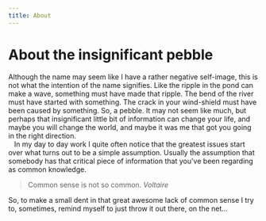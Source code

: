 ```yaml
---
title: About
---
```


# About the insignificant pebble

Although the name may seem like I have a rather negative self-image, this is not what the
intention of the name signifies. Like the ripple in the pond can make a wave, something
must have made that ripple. The bend of the river must have started with something. The
crack in your wind-shield must have been caused by something. So, a pebble. It may not
seem like much, but perhaps that insignificant little bit of information can change your
life, and maybe you will change the world, and maybe it was me that got you going in the
right direction.  
&nbsp;&nbsp; In my day to day work I quite often notice that the greatest issues start over what turns
out to be a simple assumption. Usually the assumption that somebody has that critical
piece of information that you've been regarding as common knowledge.

> Common sense is not so common. *Voltaire*

So, to make a small dent in that great awesome lack of common sense I try to, sometimes,
remind myself to just throw it out there, on the net...
